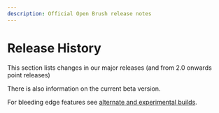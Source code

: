 ```yaml
---
description: Official Open Brush release notes
---
```


# Release History

This section lists changes in our major releases (and from 2.0 onwards point releases)

There is also information on the current beta version.

For bleeding edge features see [alternate and experimental builds](alternate-and-experimental-builds/).

